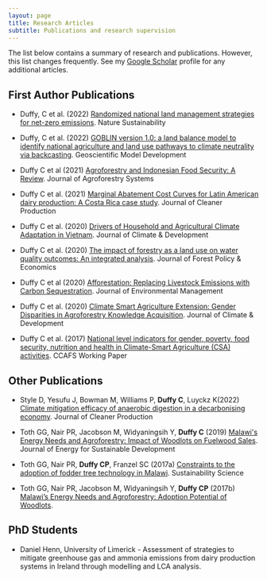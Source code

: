 ```yaml
---
layout: page
title: Research Articles
subtitle: Publications and research supervision
---
```


The list below contains a summary of research and publications.
However, this list changes frequently. See my [Google Scholar](https://scholar.google.com/citations?user=Rqj7SVcAAAAJ&hl=en) profile for any additional articles.

## First Author Publications
- Duffy, C et al. (2022) [Randomized national land management strategies for net-zero emissions](https://go.nature.com/3CyP5Wq). Nature Sustainability

- Duffy, C et al. (2022) [GOBLIN version 1.0: a land balance model to identify national agriculture and land use pathways to climate neutrality via backcasting](https://gmd.copernicus.org/articles/15/2239/2022/). Geoscientific Model Development

- Duffy C et al (2021) [Agroforestry and Indonesian Food Security: A Review](https://link.springer.com/article/10.1007/s10457-021-00632-8). Journal of Agroforestry Systems

- Duffy C et al. (2021) [Marginal Abatement Cost Curves for Latin American dairy production: A Costa Rica case study](https://bit.ly/3yD2XO8). Journal of Cleaner Production

- Duffy C et al. (2020) [Drivers of Household and Agricultural Climate Adaptation in Vietnam](https://bit.ly/3CVKQFQ). Journal of Climate & Development

- Duffy C et al. (2020) [The impact of forestry as a land use on water quality outcomes: An integrated analysis](https://www.sciencedirect.com/science/article/pii/S1389934119306598). Journal of Forest Policy & Economics

- Duffy C et al (2020) [Afforestation: Replacing Livestock Emissions with Carbon Sequestration](https://www.sciencedirect.com/science/article/pii/S0301479720304576). Journal of Environmental Management

- Duffy C et al. (2020) [Climate Smart Agriculture Extension: Gender Disparities in Agroforestry Knowledge Acquisition](https://bit.ly/3VqCPjp). Journal of Climate & Development

- Duffy C et al. (2017) [National level indicators for gender, poverty, food security, nutrition and health in Climate-Smart Agriculture (CSA) activities](https://bit.ly/3CwB37z). CCAFS Working Paper

## Other Publications
- Style D, Yesufu J, Bowman M, Williams P, **Duffy C**, Luyckz K(2022) [Climate mitigation efficacy of anaerobic digestion in a decarbonising economy](https://bit.ly/3TjQPtk). Journal of Cleaner Production

- Toth GG, Nair PR, Jacobson M, Widyaningsih Y, **Duffy C** (2019) [Malawi's Energy Needs and Agroforestry: Impact of Woodlots on Fuelwood Sales](https://www.sciencedirect.com/science/article/pii/S0973082618302394). Journal of Energy for Sustainable Development

- Toth GG, Nair PR, **Duffy CP**, Franzel SC (2017a) [Constraints to the adoption of fodder tree technology in Malawi](https://link.springer.com/article/10.1007/s11625-017-0460-2). Sustainability Science

- Toth GG, Nair PR, Jacobson M, Widyaningsih Y, **Duffy CP** (2017b) [Malawi’s Energy Needs and Agroforestry: Adoption Potential of Woodlots](https://bit.ly/3S2c3Lg).

## PhD Students
- Daniel Henn, University of Limerick - Assessment of strategies to mitigate greenhouse gas and ammonia emissions from dairy production systems in Ireland through modelling and LCA analysis.
